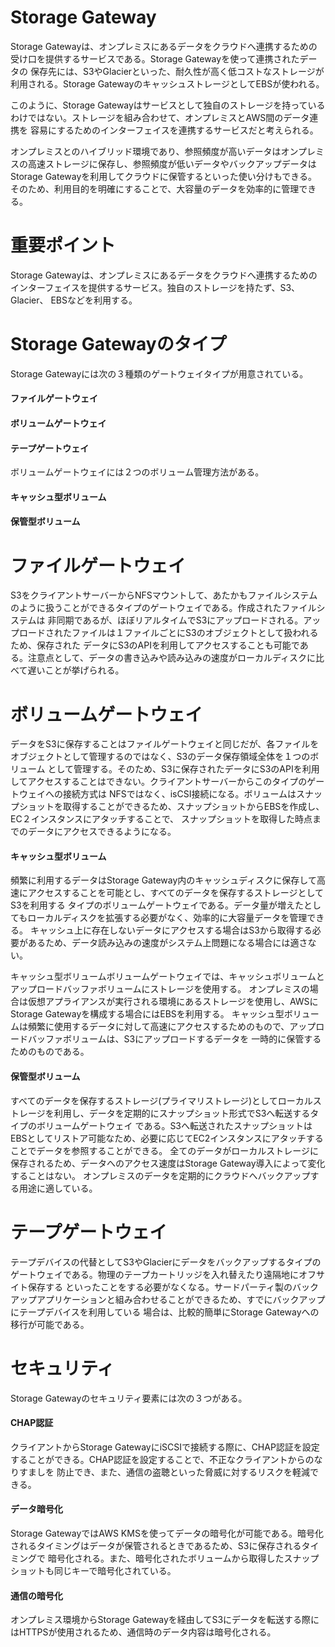 # Storage Gateway
Storage Gatewayは、オンプレミスにあるデータをクラウドへ連携するための受け口を提供するサービスである。Storage Gatewayを使って連携されたデータの
保存先には、S3やGlacierといった、耐久性が高く低コストなストレージが利用される。Storage GatewayのキャッシュストレージとしてEBSが使われる。

このように、Storage Gatewayはサービスとして独自のストレージを持っているわけではない。ストレージを組み合わせて、オンプレミスとAWS間のデータ連携を
容易にするためのインターフェイスを連携するサービスだと考えられる。

オンプレミスとのハイブリッド環境であり、参照頻度が高いデータはオンプレミスの高速ストレージに保存し、参照頻度が低いデータやバックアップデータは
Storage Gatewayを利用してクラウドに保管するといった使い分けもできる。そのため、利用目的を明確にすることで、大容量のデータを効率的に管理できる。

# 重要ポイント
Storage Gatewayは、オンプレミスにあるデータをクラウドへ連携するためのインターフェイスを提供するサービス。独自のストレージを持たず、S3、Glacier、
EBSなどを利用する。

# Storage Gatewayのタイプ
Storage Gatewayには次の３種類のゲートウェイタイプが用意されている。
#### ファイルゲートウェイ
#### ボリュームゲートウェイ
#### テープゲートウェイ

ボリュームゲートウェイには２つのボリューム管理方法がある。
#### キャッシュ型ボリューム
#### 保管型ボリューム

# ファイルゲートウェイ
S3をクライアントサーバーからNFSマウントして、あたかもファイルシステムのように扱うことができるタイプのゲートウェイである。作成されたファイルシステムは
非同期であるが、ほぼリアルタイムでS3にアップロードされる。アップロードされたファイルは１ファイルごとにS3のオブジェクトとして扱われるため、保存された
データにS3のAPIを利用してアクセスすることも可能である。注意点として、データの書き込みや読み込みの速度がローカルディスクに比べて遅いことが挙げられる。

# ボリュームゲートウェイ
データをS3に保存することはファイルゲートウェイと同じだが、各ファイルをオブジェクトとして管理するのではなく、S3のデータ保存領域全体を１つのボリューム
として管理する。そのため、S3に保存されたデータにS3のAPIを利用してアクセスすることはできない。クライアントサーバーからこのタイプのゲートウェイへの接続方式は
NFSではなく、isCSI接続になる。ボリュームはスナップショットを取得することができるため、スナップショットからEBSを作成し、EC２インスタンスにアタッチすることで、
スナップショットを取得した時点までのデータにアクセスできるようになる。

#### キャッシュ型ボリューム

頻繁に利用するデータはStorage Gateway内のキャッシュディスクに保存して高速にアクセスすることを可能とし、すべてのデータを保存するストレージとしてS3を利用する
タイプのボリュームゲートウェイである。データ量が増えたとしてもローカルディスクを拡張する必要がなく、効率的に大容量データを管理できる。
キャッシュ上に存在しないデータにアクセスする場合はS3から取得する必要があるため、データ読み込みの速度がシステム上問題になる場合には適さない。

キャッシュ型ボリュームボリュームゲートウェイでは、キャッシュボリュームとアップロードバッファボリュームにストレージを使用する。
オンプレミスの場合は仮想アプライアンスが実行される環境にあるストレージを使用し、AWSにStorage Gatewayを構成する場合にはEBSを利用する。
キャッシュ型ボリュームは頻繁に使用するデータに対して高速にアクセスするためのもので、アップロードバッファボリュームは、S3にアップロードするデータを
一時的に保管するためのものである。

#### 保管型ボリューム
すべてのデータを保存するストレージ(プライマリストレージ)としてローカルストレージを利用し、データを定期的にスナップショット形式でS3へ転送するタイプのボリュームゲートウェイ
である。S3へ転送されたスナップショットはEBSとしてリストア可能なため、必要に応じてEC2インスタンスにアタッチすることでデータを参照することができる。
全てのデータがローカルストレージに保存されるため、データへのアクセス速度はStorage Gateway導入によって変化することはない。
オンプレミスのデータを定期的にクラウドへバックアップする用途に適している。

# テープゲートウェイ
テープデバイスの代替としてS3やGlacierにデータをバックアップするタイプのゲートウェイである。物理のテープカートリッジを入れ替えたり遠隔地にオフサイト保存する
といったことをする必要がなくなる。サードパーティ製のバックアップアプリケーションと組み合わせることができるため、すでにバックアップにテープデバイスを利用している
場合は、比較的簡単にStorage Gatewayへの移行が可能である。

# セキュリティ
Storage Gatewayのセキュリティ要素には次の３つがある。
#### CHAP認証
クライアントからStorage GatewayにiSCSIで接続する際に、CHAP認証を設定することができる。CHAP認証を設定することで、不正なクライアントからのなりすましを
防止でき、また、通信の盗聴といった脅威に対するリスクを軽減できる。
#### データ暗号化
Storage GatewayではAWS KMSを使ってデータの暗号化が可能である。暗号化されるタイミングはデータが保管されるときであるため、S3に保存されるタイミングで
暗号化される。また、暗号化されたボリュームから取得したスナップショットも同じキーで暗号化されている。
#### 通信の暗号化
オンプレミス環境からStorage Gatewayを経由してS3にデータを転送する際にはHTTPSが使用されるため、通信時のデータ内容は暗号化される。
